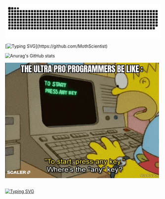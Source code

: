 <picture>
  <source media="(prefers-color-scheme: dark)" srcset="https://raw.githubusercontent.com/MothScientist/MothScientist/output/github-contribution-grid-snake-dark.svg">
  <source media="(prefers-color-scheme: light)" srcset="https://raw.githubusercontent.com/MothScientist/MothScientist/output/github-contribution-grid-snake.svg">
  <img alt="github contribution grid snake animation" src="https://raw.githubusercontent.com/MothScientist/MothScientist/output/github-contribution-grid-snake.svg">
</picture>
</br>

[![Typing SVG](https://readme-typing-svg.demolab.com?font=Fira+Code&duration=2500&pause=500&color=D309FF&vCenter=true&random=false&width=500&lines=Hi+there%2C+I%60m+Roman;Backend+dev.)](https://github.com/MothScientist)

![Anurag's GitHub stats](https://github-readme-stats.vercel.app/api?username=MothScientist&show_icons=true&theme=midnight-purple)</br>

![GIF](any.gif)</br></br>

<a href="https://leetcode.com/Roman_AIQ/">[![Typing SVG](https://readme-typing-svg.demolab.com?font=Fira+Code&duration=1000&pause=100&color=D309FF&random=false&width=350&height=35&lines=LeetCode)](https://leetcode.com/Roman_AIQ/)</a></br>
